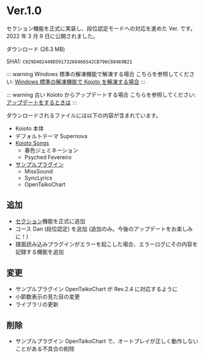 # Ver.1.0

セクション機能を正式に実装し、段位認定モードへの対応を進めた Ver. です。2022 年 3 月 9 日に公開されました。

<Download link="/files/Koioto-Ver.1.0.zip" label="Ver.1.0">ダウンロード (26.3 MB)</Download>

SHA1: `C029D402449D59173268466542CB796C88469B21`

::: warning Windows 標準の解凍機能で解凍する場合
こちらを参照してください: [Windows 標準の解凍機能で Koioto を解凍する場合](/unzip.html)
:::

::: warning 古い Koioto からアップデートする場合
こちらを参照してください: [アップデートをするときは](/update.html)
:::

ダウンロードされるファイルには以下の内容が含まれています。

- Koioto 本体
- デフォルトテーマ Supernova
- [Koioto Songs](/features/koioto-songs.html)
  - 春色ジェミネーション
  - Psyched Fevereiro
- [サンプルプラグイン](/plugin/samples.html)
  - MissSound
  - SyncLyrics
  - OpenTaikoChart

## 追加

- [セクション](/features/section.html)機能を正式に追加
- コース Dan (段位認定) を追加 (追加のみ。今後のアップデートをお楽しみに！)
- 譜面読み込みプラグインがエラーを起こした場合、エラーログにその内容を記録する機能を追加

## 変更

- サンプルプラグイン OpenTaikoChart が Rev.2.4 に対応するように
- 小節数表示の見た目の変更
- ライブラリの更新

## 削除

- サンプルプラグイン OpenTaikoChart で、オートプレイが正しく動作しないことがある不具合の削除
